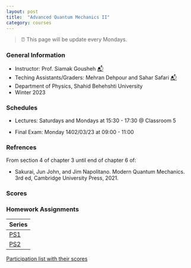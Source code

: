 ```yaml
---
layout: post
title:  "Advanced Quantum Mechanics II"
category: courses
---
```

> ⏰ This page will be update every Mondays.

### General Information
+ Instructor: Prof. Siamak Gousheh [📬][gousheh_mail]
+ Teching Assistants/Graders: Mehran Dehpour and Sahar Safari [📬][sahar_mail]
+ Department of Physics, Shahid Behehshti University
+ Winter 2023

### Schedules
+ Lectures: Saturdays and Mondays at 15:30 - 17:30 @ Classroom 5

+ Final Exam: Monday 1402/03/23 at 09:00 - 11:00


### Refrences
From section 4 of chapter 3 until end of chapter 6 of:
+ Sakurai, Jun John, and Jim Napolitano. Modern Quantum Mechanics. 3rd ed, Cambridge University Press, 2021.

### Scores

### Homework Assignments

|Series        |
|--------------|
|[PS1][1]      |
|[PS2][2]      |

[Participation list with their scores][parti]

[sahar_mail]:    mailto:shr.safari@mail.sbu.ac.ir
[gousheh_mail]:  mailto:ss-gousheh@sbu.ac.ir

[parti]: https://dehpour.github.io/2023-02-05-advanced-quantum-ii/Participation.pdf
[1]: http://dehpour.github.io/2023-02-05-advanced-quantum-ii/PS1.pdf
[2]: http://dehpour.github.io/2023-02-05-advanced-quantum-ii/PS2.pdf
